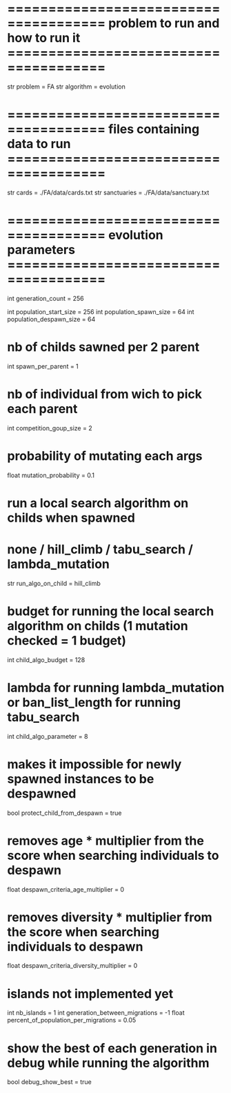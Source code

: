 # ====================================== problem to run and how to run it ======================================
str     problem = FA
str     algorithm = evolution

# ====================================== files containing data to run ======================================
str     cards = ./FA/data/cards.txt
str     sanctuaries = ./FA/data/sanctuary.txt

# ====================================== evolution parameters ======================================
int     generation_count = 256

int     population_start_size = 256
int     population_spawn_size = 64
int     population_despawn_size = 64


# nb of childs sawned per 2 parent
int     spawn_per_parent = 1
# nb of individual from wich to pick each parent
int     competition_goup_size = 2
# probability of mutating each args
float   mutation_probability = 0.1
# run a local search algorithm on childs when spawned
# none / hill_climb / tabu_search / lambda_mutation
str     run_algo_on_child = hill_climb
# budget for running the local search algorithm on childs (1 mutation checked = 1 budget)
int     child_algo_budget = 128
# lambda for running lambda_mutation or ban_list_length for running tabu_search
int     child_algo_parameter = 8
# makes it impossible for newly spawned instances to be despawned
bool    protect_child_from_despawn = true


# removes age * multiplier from the score when searching individuals to despawn
float   despawn_criteria_age_multiplier = 0
# removes diversity * multiplier from the score when searching individuals to despawn
float   despawn_criteria_diversity_multiplier = 0

# islands not implemented yet
int     nb_islands = 1
int     generation_between_migrations = -1
float   percent_of_population_per_migrations = 0.05

# show the best of each generation in debug while running the algorithm
bool    debug_show_best = true
